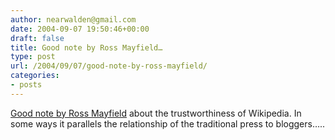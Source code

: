 ```yaml
---
author: nearwalden@gmail.com
date: 2004-09-07 19:50:46+00:00
draft: false
title: Good note by Ross Mayfield…
type: post
url: /2004/09/07/good-note-by-ross-mayfield/
categories:
- posts
---
```


[Good note by Ross Mayfield](//www.corante.com/many/archives/2004/08/29/wikipedia_reputation_and_the_wemedia_project.php") about the trustworthiness of Wikipedia.  In some ways it parallels the relationship of the traditional press to bloggers…..



